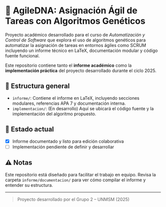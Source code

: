 # 🧬 AgileDNA: Asignación Ágil de Tareas con Algoritmos Genéticos

Proyecto académico desarrollado para el curso de *Automatización y Control de Software* que explora el uso de algoritmos genéticos para automatizar la asignación de tareas en entornos ágiles como SCRUM incluyendo un informe técnico en LaTeX, documentación modular y código fuente funcional. 

Este repositorio contiene tanto el **informe académico** como la **implementación práctica** del proyecto desarrollado durante el ciclo 2025.

## 📁 Estructura general

- `informe/`: Contiene el informe en LaTeX, incluyendo secciones modulares, referencias APA 7 y documentación interna.
- `implementacion/`: (En desarrollo) Aquí se ubicará el código fuente y la implementación del algoritmo propuesto.

## 📄 Estado actual

- [x] Informe documentado y listo para edición colaborativa  
- [ ] Implementación pendiente de definir y desarrollar  

## ⚠️ Notas

Este repositorio está diseñado para facilitar el trabajo en equipo. Revisa la carpeta `informe/documentacion/` para ver cómo compilar el informe y entender su estructura.

---

> Proyecto desarrollado por el Grupo 2 – UNMSM (2025)
